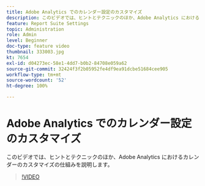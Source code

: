 ```yaml
---
title: Adobe Analytics でのカレンダー設定のカスタマイズ
description: このビデオでは、ヒントとテクニックのほか、Adobe Analytics におけるカレンダーのカスタマイズの仕組みを説明します。
feature: Report Suite Settings
topic: Administration
role: Admin
level: Beginner
doc-type: feature video
thumbnail: 333003.jpg
kt: 7654
exl-id: d04273ec-58e1-4dd7-b0b2-84708e059a62
source-git-commit: 32424f3f2b05952fe4df9ea91dcbe51684cee905
workflow-type: tm+mt
source-wordcount: '52'
ht-degree: 100%

---
```


# Adobe Analytics でのカレンダー設定のカスタマイズ

このビデオでは、ヒントとテクニックのほか、Adobe Analytics におけるカレンダーのカスタマイズの仕組みを説明します。

>[!VIDEO](https://video.tv.adobe.com/v/333003/?quality=12&learn=on)
